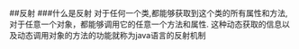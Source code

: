 ##反射
###什么是反射
对于任何一个类,都能够获取到这个类的所有属性和方法,对于任意一个对象，都能够调用它的任意一个方法和属性.
这种动态获取的信息以及动态调用对象的方法的功能就称为java语言的反射机制
